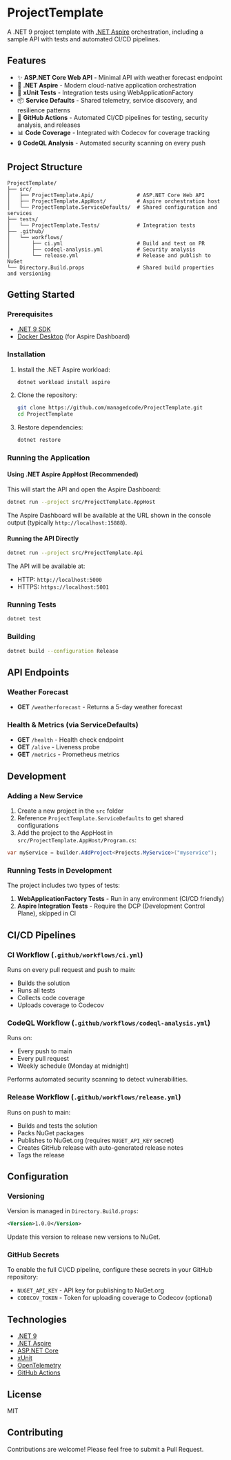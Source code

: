 # ProjectTemplate

A .NET 9 project template with [.NET Aspire](https://learn.microsoft.com/en-us/dotnet/aspire/) orchestration, including a sample API with tests and automated CI/CD pipelines.

## Features

- ✨ **ASP.NET Core Web API** - Minimal API with weather forecast endpoint
- 🚀 **.NET Aspire** - Modern cloud-native application orchestration
- 🧪 **xUnit Tests** - Integration tests using WebApplicationFactory
- 📦 **Service Defaults** - Shared telemetry, service discovery, and resilience patterns
- 🔄 **GitHub Actions** - Automated CI/CD pipelines for testing, security analysis, and releases
- 📊 **Code Coverage** - Integrated with Codecov for coverage tracking
- 🔒 **CodeQL Analysis** - Automated security scanning on every push

## Project Structure

```
ProjectTemplate/
├── src/
│   ├── ProjectTemplate.Api/              # ASP.NET Core Web API
│   ├── ProjectTemplate.AppHost/          # Aspire orchestration host
│   └── ProjectTemplate.ServiceDefaults/  # Shared configuration and services
├── tests/
│   └── ProjectTemplate.Tests/            # Integration tests
├── .github/
│   └── workflows/
│       ├── ci.yml                        # Build and test on PR
│       ├── codeql-analysis.yml           # Security analysis
│       └── release.yml                   # Release and publish to NuGet
└── Directory.Build.props                 # Shared build properties and versioning
```

## Getting Started

### Prerequisites

- [.NET 9 SDK](https://dotnet.microsoft.com/download/dotnet/9.0)
- [Docker Desktop](https://www.docker.com/products/docker-desktop) (for Aspire Dashboard)

### Installation

1. Install the .NET Aspire workload:
   ```bash
   dotnet workload install aspire
   ```

2. Clone the repository:
   ```bash
   git clone https://github.com/managedcode/ProjectTemplate.git
   cd ProjectTemplate
   ```

3. Restore dependencies:
   ```bash
   dotnet restore
   ```

### Running the Application

#### Using .NET Aspire AppHost (Recommended)

This will start the API and open the Aspire Dashboard:

```bash
dotnet run --project src/ProjectTemplate.AppHost
```

The Aspire Dashboard will be available at the URL shown in the console output (typically `http://localhost:15888`).

#### Running the API Directly

```bash
dotnet run --project src/ProjectTemplate.Api
```

The API will be available at:
- HTTP: `http://localhost:5000`
- HTTPS: `https://localhost:5001`

### Running Tests

```bash
dotnet test
```

### Building

```bash
dotnet build --configuration Release
```

## API Endpoints

### Weather Forecast
- **GET** `/weatherforecast` - Returns a 5-day weather forecast

### Health & Metrics (via ServiceDefaults)
- **GET** `/health` - Health check endpoint
- **GET** `/alive` - Liveness probe
- **GET** `/metrics` - Prometheus metrics

## Development

### Adding a New Service

1. Create a new project in the `src` folder
2. Reference `ProjectTemplate.ServiceDefaults` to get shared configurations
3. Add the project to the AppHost in `src/ProjectTemplate.AppHost/Program.cs`:

```csharp
var myService = builder.AddProject<Projects.MyService>("myservice");
```

### Running Tests in Development

The project includes two types of tests:

1. **WebApplicationFactory Tests** - Run in any environment (CI/CD friendly)
2. **Aspire Integration Tests** - Require the DCP (Development Control Plane), skipped in CI

## CI/CD Pipelines

### CI Workflow (`.github/workflows/ci.yml`)
Runs on every pull request and push to main:
- Builds the solution
- Runs all tests
- Collects code coverage
- Uploads coverage to Codecov

### CodeQL Workflow (`.github/workflows/codeql-analysis.yml`)
Runs on:
- Every push to main
- Every pull request
- Weekly schedule (Monday at midnight)

Performs automated security scanning to detect vulnerabilities.

### Release Workflow (`.github/workflows/release.yml`)
Runs on push to main:
- Builds and tests the solution
- Packs NuGet packages
- Publishes to NuGet.org (requires `NUGET_API_KEY` secret)
- Creates GitHub release with auto-generated release notes
- Tags the release

## Configuration

### Versioning

Version is managed in `Directory.Build.props`:

```xml
<Version>1.0.0</Version>
```

Update this version to release new versions to NuGet.

### GitHub Secrets

To enable the full CI/CD pipeline, configure these secrets in your GitHub repository:

- `NUGET_API_KEY` - API key for publishing to NuGet.org
- `CODECOV_TOKEN` - Token for uploading coverage to Codecov (optional)

## Technologies

- [.NET 9](https://dotnet.microsoft.com/download/dotnet/9.0)
- [.NET Aspire](https://learn.microsoft.com/en-us/dotnet/aspire/)
- [ASP.NET Core](https://docs.microsoft.com/aspnet/core)
- [xUnit](https://xunit.net/)
- [OpenTelemetry](https://opentelemetry.io/)
- [GitHub Actions](https://github.com/features/actions)

## License

MIT

## Contributing

Contributions are welcome! Please feel free to submit a Pull Request.